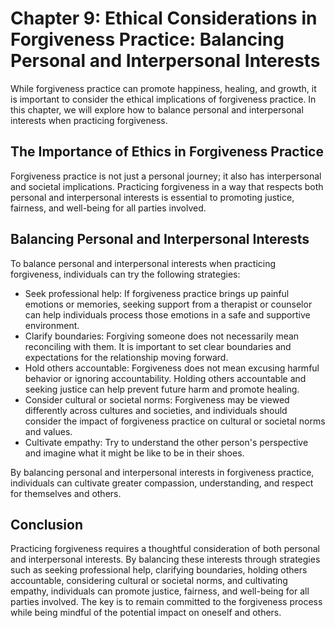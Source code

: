 Chapter 9: Ethical Considerations in Forgiveness Practice: Balancing Personal and Interpersonal Interests
=========================================================================================================

While forgiveness practice can promote happiness, healing, and growth, it is important to consider the ethical implications of forgiveness practice. In this chapter, we will explore how to balance personal and interpersonal interests when practicing forgiveness.

The Importance of Ethics in Forgiveness Practice
------------------------------------------------

Forgiveness practice is not just a personal journey; it also has interpersonal and societal implications. Practicing forgiveness in a way that respects both personal and interpersonal interests is essential to promoting justice, fairness, and well-being for all parties involved.

Balancing Personal and Interpersonal Interests
----------------------------------------------

To balance personal and interpersonal interests when practicing forgiveness, individuals can try the following strategies:

* Seek professional help: If forgiveness practice brings up painful emotions or memories, seeking support from a therapist or counselor can help individuals process those emotions in a safe and supportive environment.
* Clarify boundaries: Forgiving someone does not necessarily mean reconciling with them. It is important to set clear boundaries and expectations for the relationship moving forward.
* Hold others accountable: Forgiveness does not mean excusing harmful behavior or ignoring accountability. Holding others accountable and seeking justice can help prevent future harm and promote healing.
* Consider cultural or societal norms: Forgiveness may be viewed differently across cultures and societies, and individuals should consider the impact of forgiveness practice on cultural or societal norms and values.
* Cultivate empathy: Try to understand the other person's perspective and imagine what it might be like to be in their shoes.

By balancing personal and interpersonal interests in forgiveness practice, individuals can cultivate greater compassion, understanding, and respect for themselves and others.

Conclusion
----------

Practicing forgiveness requires a thoughtful consideration of both personal and interpersonal interests. By balancing these interests through strategies such as seeking professional help, clarifying boundaries, holding others accountable, considering cultural or societal norms, and cultivating empathy, individuals can promote justice, fairness, and well-being for all parties involved. The key is to remain committed to the forgiveness process while being mindful of the potential impact on oneself and others.
